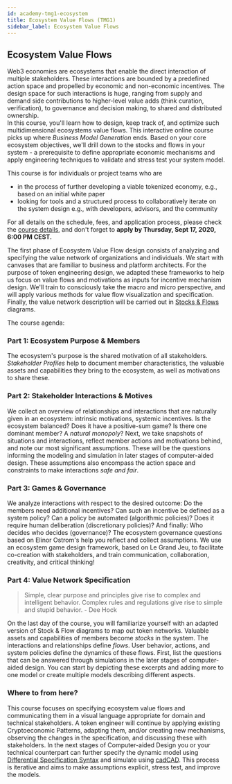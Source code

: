 ```yaml
---
id: academy-tmg1-ecosystem
title: Ecosystem Value Flows (TMG1)
sidebar_label: Ecosystem Value Flows
---
```


## Ecosystem Value Flows 
Web3 economies are ecosystems that enable the direct interaction of multiple stakeholders. These interactions are bounded by a predefined action space and propelled by economic and non-economic incentives. The design space for such interactions is huge, ranging from supply and demand side contributions to higher-level value adds (think curation, verification), to governance and decision making, to shared and distributed ownership.  
In this course, you'll learn how to design, keep track of, and optimize such multidimensional ecosystems value flows. This interactive online course picks up where *Business Model Generation* ends. Based on your core ecosystem objectives, we'll drill down to the stocks and flows in your system - a prerequisite to define appropriate economic mechanisms and apply engineering techniques to validate and stress test your system model.

This course is for individuals or project teams who are  
+ in the process of further developing a viable tokenized economy, e.g., based on an initial white paper  
+ looking for tools and a structured process to collaboratively iterate on the system design e.g., with developers, advisors, and the community  

For all details on the schedule, fees, and application process, please check the [course details](https://tokenengineeringcommunity.github.io/website/docs/academy-welcome/), and don't forget to **apply by Thursday, Sept 17, 2020, 6:00 PM CEST.**

The first phase of Ecosystem Value Flow design consists of analyzing and specifying the value network of organizations and individuals. We start with canvases that are familiar to business and platform architects. For the purpose of token engineering design, we adapted these frameworks to help us focus on value flows and motivations as inputs for incentive mechanism design. We'll train to consciously take the macro and micro perspective, and will apply various methods for value flow visualization and specification. Finally, the value network description will be carried out in [Stocks & Flows](https://systemic2016.wordpress.com/system-dynamics-stock-and-flow-modelling/) diagrams.

The course agenda: 
### Part 1: Ecosystem Purpose & Members
The ecosystem's purpose is the shared motivation of all stakeholders. *Stakeholder Profiles* help to document member characteristics, the valuable assets and capabilities they bring to the ecosystem, as well as motivations to share these. 
### Part 2: Stakeholder Interactions & Motives
We collect an overview of relationships and interactions that are naturally given in an ecosystem: intrinsic motivations, systemic incentives. Is the ecosystem balanced? Does it have a positive-sum game? Is there one dominant member? A *natural monopoly*? Next, we take snapshots of situations and interactions, reflect member actions and motivations behind, and note our most significant assumptions. These will be the questions informing the modeling and simulation in later stages of computer-aided design. These assumptions also encompass the action space and constraints to make interactions *safe and fair*.
### Part 3: Games & Governance
We analyze interactions with respect to the desired outcome: Do the members need additional incentives? Can such an incentive be defined as a system policy? Can a policy be automated (algorithmic policies)? Does it require human deliberation (discretionary policies)? And finally: Who decides who decides (governance)?
The ecosystem governance questions based on Elinor Ostrom's help you reflect and collect assumptions. We use an ecosystem game design framework, based on Le Grand Jeu, to facilitate co-creation with stakeholders, and train communication, collaboration, creativity, and critical thinking!
### Part 4: Value Network Specification
>Simple, clear purpose and principles give rise to complex and intelligent behavior. Complex rules and regulations give rise to simple and stupid behavior. - Dee Hock  

On the last day of the course, you will familiarize yourself with an adapted version of Stock & Flow diagrams to map out token networks. Valuable assets and capabilities of members become *stocks* in the system. The interactions and relationships define *flows*. User behavior, actions, and system policies define the dynamics of these flows. First, list the questions that can be answered through simulations in the later stages of computer-aided design. You can start by depicting these excerpts and adding more to one model or create multiple models describing different aspects.

### Where to from here?
This course focuses on specifying ecosystem value flows and communicating them in a visual language appropriate for domain and technical stakeholders.
A token engineer will continue by applying existing Cryptoeconomic Patterns, adapting them, and/or creating new mechanisms, observing the changes in the specification, and discussing these with stakeholders.
In the next stages of Computer-aided Design you or your technical counterpart can further specify the dynamic model using [Differential Specification Syntax](https://community.cadcad.org/t/differential-specification-syntax-key/31) and simulate using [cadCAD](https://cadcad.org/). This process is iterative and aims to make assumptions explicit, stress test, and improve the models.
